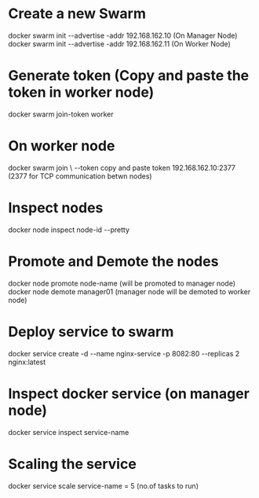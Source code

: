 # Create a new Swarm
docker swarm init --advertise -addr 192.168.162.10 (On Manager Node)
docker swarm init --advertise -addr 192.168.162.11 (On Worker Node)

# Generate token (Copy and paste the token in worker node)
docker swarm join-token worker

# On worker node
docker swarm join \ --token copy and paste token 192.168.162.10:2377 (2377 for TCP communication betwn nodes)

# Inspect nodes
docker node inspect node-id --pretty

# Promote and Demote the nodes
docker node promote node-name (will be promoted to manager node)
docker node demote manager01 (manager node will be demoted to worker node)

# Deploy service to swarm
docker service create -d --name nginx-service -p 8082:80 --replicas 2 nginx:latest 

# Inspect docker service (on manager node)
docker service inspect service-name

# Scaling the service
docker service scale service-name = 5 (no.of tasks to run)


